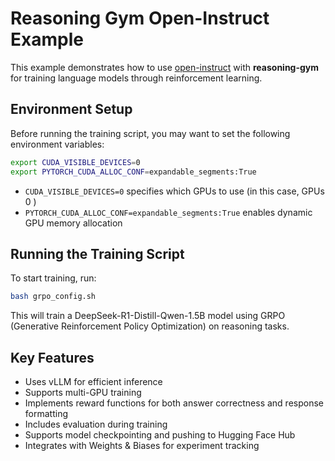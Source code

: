 # Reasoning Gym Open-Instruct Example

This example demonstrates how to use [open-instruct](https://github.com/allenai/open-instruct) with **reasoning-gym** for training language models through reinforcement learning.

## Environment Setup

Before running the training script, you may want to set the following environment variables:

```bash
export CUDA_VISIBLE_DEVICES=0
export PYTORCH_CUDA_ALLOC_CONF=expandable_segments:True
```

- `CUDA_VISIBLE_DEVICES=0` specifies which GPUs to use (in this case, GPUs 0 )
- `PYTORCH_CUDA_ALLOC_CONF=expandable_segments:True` enables dynamic GPU memory allocation

## Running the Training Script

To start training, run:

```bash
bash grpo_config.sh
```

This will train a DeepSeek-R1-Distill-Qwen-1.5B model using GRPO (Generative Reinforcement Policy Optimization) on reasoning tasks.

## Key Features

- Uses vLLM for efficient inference
- Supports multi-GPU training
- Implements reward functions for both answer correctness and response formatting
- Includes evaluation during training
- Supports model checkpointing and pushing to Hugging Face Hub
- Integrates with Weights & Biases for experiment tracking

